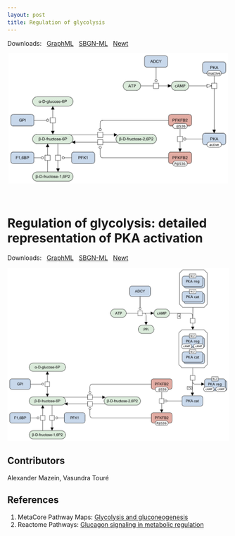 ```yaml
---
layout: post
title: Regulation of glycolysis
---
```


Downloads: &nbsp; 
[GraphML](../downloads/F001-glycolysis-alt.graphml) &nbsp;
[SBGN-ML](../downloads/F001-glycolysis-alt-SBGNv02.sbgn) &nbsp;
[Newt](http://web.newteditor.org/?URL=http://metabolismregulation.org/downloads/F001-glycolysis-alt-newt.sbgn) &nbsp;
<p align="middle"><a href="/downloads/F001-glycolysis-alt.svg"><img id="image" src="/downloads/F001-glycolysis-alt.png" width="500"/></a></p>

<br />

# Regulation of glycolysis: detailed representation of PKA activation  

Downloads: &nbsp; 
[GraphML](../downloads/F001-glycolysis.graphml) &nbsp;
[SBGN-ML](../downloads/F001-glycolysis.sbgn) &nbsp;
[Newt](http://web.newteditor.org/?URL=http://metabolismregulation.org/downloads/F001-glycolysis.sbgn) &nbsp;
<!--[yEd Live](https://www.yworks.com/yed-live/#file=https://metabolismregulation.org/downloads/F001-glycolysis.graphml
) &nbsp;
<a href="/glycolysis/"><img id="logo" src="/images/figure01v04.png" style="width:90%;"/></a>-->
<p align="middle"><a href="/downloads/F001-glycolysis.svg"><img id="image" src="/downloads/F001-glycolysis.png" width="620"/></a></p>

## Contributors

Alexander Mazein, Vasundra Touré

## References

1. MetaCore Pathway Maps: [Glycolysis and gluconeogenesis](http://pathwaymaps.com/maps/930/)
1. Reactome Pathways: [Glucagon signaling in metabolic regulation](https://reactome.org/PathwayBrowser/#/R-HSA-163685&SEL=R-HSA-163359&PATH=R-HSA-1430728)
